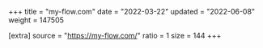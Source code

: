 +++
title = "my-flow.com"
date = "2022-03-22"
updated = "2022-06-08"
weight = 147505

[extra]
source = "https://my-flow.com/"
ratio = 1
size = 144
+++
